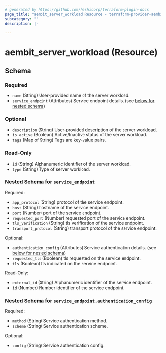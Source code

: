 ```yaml
---
# generated by https://github.com/hashicorp/terraform-plugin-docs
page_title: "aembit_server_workload Resource - terraform-provider-aembit"
subcategory: ""
description: |-
  
---
```


# aembit_server_workload (Resource)





<!-- schema generated by tfplugindocs -->
## Schema

### Required

- `name` (String) User-provided name of the server workload.
- `service_endpoint` (Attributes) Service endpoint details. (see [below for nested schema](#nestedatt--service_endpoint))

### Optional

- `description` (String) User-provided description of the server workload.
- `is_active` (Boolean) Active/Inactive status of the server workload.
- `tags` (Map of String) Tags are key-value pairs.

### Read-Only

- `id` (String) Alphanumeric identifier of the server workload.
- `type` (String) Type of server workload.

<a id="nestedatt--service_endpoint"></a>
### Nested Schema for `service_endpoint`

Required:

- `app_protocol` (String) protocol of the service endpoint.
- `host` (String) hostname of the service endpoint.
- `port` (Number) port of the service endpoint.
- `requested_port` (Number) requested port of the service endpoint.
- `tls_verification` (String) tls verification of the service endpoint.
- `transport_protocol` (String) transport protocol of the service endpoint.

Optional:

- `authentication_config` (Attributes) Service authentication details. (see [below for nested schema](#nestedatt--service_endpoint--authentication_config))
- `requested_tls` (Boolean) tls requested on the service endpoint.
- `tls` (Boolean) tls indicated on the service endpoint.

Read-Only:

- `external_id` (String) Alphanumeric identifier of the service endpoint.
- `id` (Number) Number identifier of the service endpoint.

<a id="nestedatt--service_endpoint--authentication_config"></a>
### Nested Schema for `service_endpoint.authentication_config`

Required:

- `method` (String) Service authentication method.
- `scheme` (String) Service authentication scheme.

Optional:

- `config` (String) Service authentication config.
